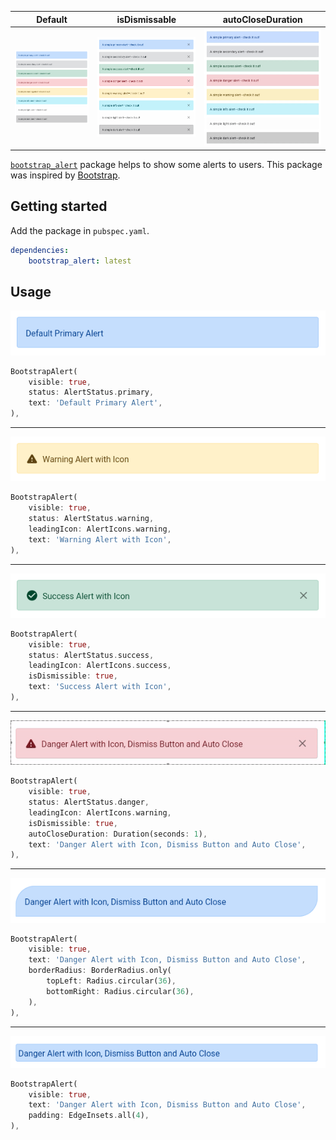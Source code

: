 
| Default                                                    | isDismissable                                                          | autoCloseDuration                                                              |
| ---------------------------------------------------------- | ---------------------------------------------------------------------- | ------------------------------------------------------------------------------ |
| ![Default Alerts](screenshot/Default.png "Default Alerts") | ![Dismissible Alerts](screenshot/Dismissible.png "Dismissible Alerts") | ![AutoCloseDuration Alerts](screenshot/Dismiss.gif "AutoCloseDuration Alerts") |

[`bootstrap_alert`](https://pub.dev/packages/bootstrap_alert) package helps to show some alerts to users. This package was inspired by [Bootstrap](https://getbootstrap.com/).

## Getting started

Add the package in `pubspec.yaml`.

```yaml
dependencies:
    bootstrap_alert: latest
```

## Usage

![Default Primary Alert](screenshot/Default-Primary.png "Default Primary Alert")
```dart
BootstrapAlert(
    visible: true,
    status: AlertStatus.primary,
    text: 'Default Primary Alert',
),
```

---

![Warning with Icon Alert](screenshot/Warning-Icon.png "Warning with Icon Alert")
```dart
BootstrapAlert(
    visible: true,
    status: AlertStatus.warning,
    leadingIcon: AlertIcons.warning,
    text: 'Warning Alert with Icon',
),
```

---

![Success with Icon and Dismiss Button Alert](screenshot/Success-Icon-Dismiss.png "Success with Icon and Dismiss Button Alert")
```dart
BootstrapAlert(
    visible: true,
    status: AlertStatus.success,
    leadingIcon: AlertIcons.success,
    isDismissible: true,
    text: 'Success Alert with Icon',
),
```

---

![Danger with Icon, Dismiss Button and Auto Close Alert](screenshot/Danger-Icon-Dismiss-AutoClose.gif "Danger with Icon, Dismiss Button and Auto Close Alert")
```dart
BootstrapAlert(
    visible: true,
    status: AlertStatus.danger,
    leadingIcon: AlertIcons.warning,
    isDismissible: true,
    autoCloseDuration: Duration(seconds: 1),
    text: 'Danger Alert with Icon, Dismiss Button and Auto Close',
),
```

---

![Primary with BorderRadius Alert](screenshot/Primary-Radius.png "Primary with BorderRadius Alert")
```dart
BootstrapAlert(
    visible: true,
    text: 'Danger Alert with Icon, Dismiss Button and Auto Close',
    borderRadius: BorderRadius.only(
        topLeft: Radius.circular(36),
        bottomRight: Radius.circular(36),
    ),
),
```

---

![Primary with Padding Alert](screenshot/Primary-Padding.png "Primary with Padding Alert")
```dart
BootstrapAlert(
    visible: true,
    text: 'Danger Alert with Icon, Dismiss Button and Auto Close',
    padding: EdgeInsets.all(4),
),
```